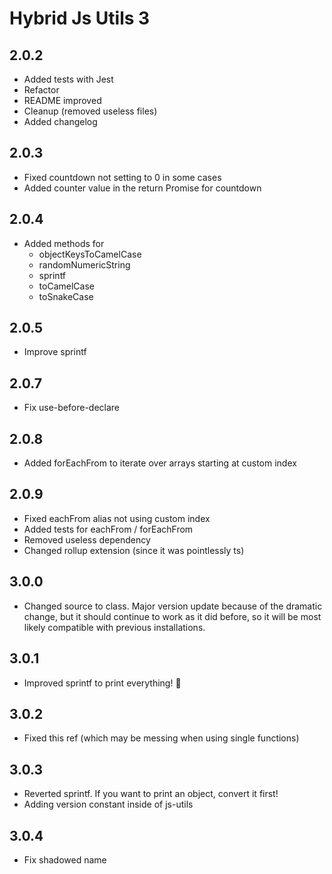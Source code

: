 # Hybrid Js Utils 3

## 2.0.2
* Added tests with Jest
* Refactor
* README improved
* Cleanup (removed useless files)
* Added changelog

## 2.0.3
* Fixed countdown not setting to 0 in some cases
* Added counter value in the return Promise for countdown

## 2.0.4
* Added methods for 
    * objectKeysToCamelCase
    * randomNumericString
    * sprintf
    * toCamelCase
    * toSnakeCase
    
## 2.0.5
* Improve sprintf

## 2.0.7
* Fix use-before-declare

## 2.0.8
* Added forEachFrom to iterate over arrays starting at custom index

## 2.0.9
* Fixed eachFrom alias not using custom index
* Added tests for eachFrom / forEachFrom
* Removed useless dependency
* Changed rollup extension (since it was pointlessly ts)

## 3.0.0
* Changed source to class. Major version update because of the dramatic change, but it should continue to work as it did before, so it will be most likely compatible with previous installations.

## 3.0.1
* Improved sprintf to print everything! 🎉

## 3.0.2
* Fixed this ref (which may be messing when using single functions)

## 3.0.3
* Reverted sprintf. If you want to print an object, convert it first!
* Adding version constant inside of js-utils

## 3.0.4
* Fix shadowed name

